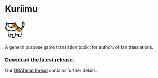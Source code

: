# Kuriimu

![Logo](https://github.com/IcySon55/Kuriimu/blob/master/Kuriimu/images/btn-editor.png)

A general purpose game translation toolkit for authors of fan translations.

### [Download the latest release.](../../releases)

Our [GBATemp thread](http://gbatemp.net/threads/release-kuriimu-a-general-purpose-game-translation-toolkit-for-authors-of-fan-translations.452375/) contains further details.
